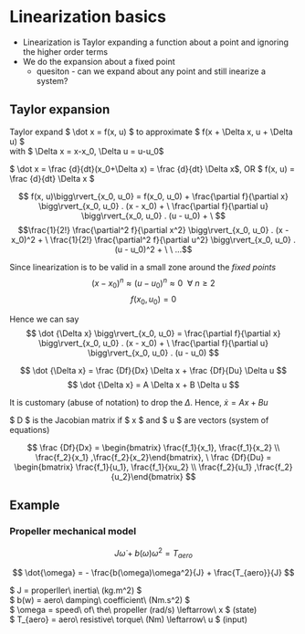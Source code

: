 # Linearization basics
* Linearization is Taylor expanding a function about a point and ignoring the higher order terms
* We do the expansion about a fixed point
	* quesiton - can we expand about any point and still inearize a system?

## Taylor expansion
Taylor expand 
$ \dot x = f(x, u) $ to approximate $ f(x + \Delta x, u + \Delta u) $    
with $ \Delta x = x-x_0, \Delta u = u-u_0$

$ \dot x = \frac {d}{dt}(x_0+\Delta x) = \frac {d}{dt} \Delta x$, OR $ f(x, u) = \frac {d}{dt} \Delta x $


$$ f(x, u)\bigg\rvert_{x_0, u_0} = f(x_0, u_0) + 
						\frac{\partial f}{\partial x} \bigg\rvert_{x_0, u_0} . (x - x_0) + \
						\frac{\partial f}{\partial u} \bigg\rvert_{x_0, u_0} . (u - u_0) + \ $$
$$\frac{1}{2!} \frac{\partial^2 f}{\partial x^2} \bigg\rvert_{x_0, u_0} . (x - x_0)^2 + \
\frac{1}{2!} \frac{\partial^2 f}{\partial u^2} \bigg\rvert_{x_0, u_0} . (u - u_0)^2 + \
						\ ...$$
						
Since linearization is to be valid in a small zone around the *fixed points* 
$$ (x-x_0)^n \approx (u - u_0)^n \approx 0 \ \  \forall \ n \geq 2 $$
$$ f(x_0, u_0) = 0$$

Hence we can say
$$ \dot {\Delta x} \bigg\rvert_{x_0, u_0} = \frac{\partial f}{\partial x} \bigg\rvert_{x_0, u_0} . (x - x_0) + \
						\frac{\partial f}{\partial u} \bigg\rvert_{x_0, u_0} . (u - u_0) $$
						
$$ \dot {\Delta x} = \frac {Df}{Dx} \Delta x + \frac {Df}{Du} \Delta u $$
$$ \dot {\Delta x} = A \Delta x + B \Delta u $$

It is customary (abuse of notation) to drop the $\Delta$. Hence,
$\dot x = Ax + Bu$

$ D $ is the Jacobian matrix if $ x $ and $ u $ are vectors (system of equations)   

$$ \frac {Df}{Dx} = 
\begin{bmatrix} \frac{f_1}{x_1}, \frac{f_1}{x_2} 
\\ 
\frac{f_2}{x_1} ,\frac{f_2}{x_2}\end{bmatrix}, \
\frac {Df}{Du} = 
\begin{bmatrix} \frac{f_1}{u_1}, \frac{f_1}{xu_2} 
\\ 
\frac{f_2}{u_1} ,\frac{f_2}{u_2}\end{bmatrix} 
$$ 



## Example
### Propeller mechanical model
$$
J\dot{\omega} + b(\omega)\omega^2 = T_{aero}
$$

$$
\dot{\omega} =  - \frac{b(\omega)\omega^2}{J} + \frac{T_{aero}}{J}
$$

$ J = properller\ inertia\ (kg.m^2) $  
$ b(w) = aero\ damping\ coefficient\ (Nm.s^2) $  
$ \omega = speed\ of\ the\ propeller (rad/s) \leftarrow\ x $ (state)  
$ T_{aero} = aero\ resistive\ torque\ (Nm) \leftarrow\ u  $  (input)

 